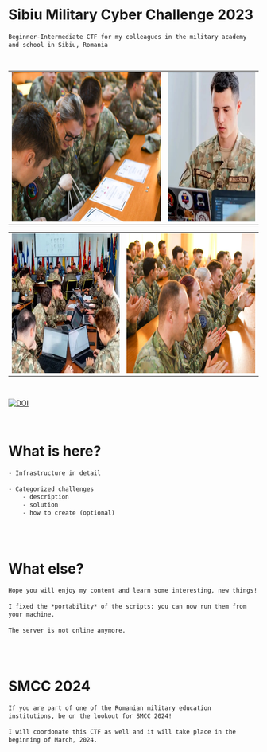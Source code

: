 # Sibiu Military Cyber Challenge 2023
```
Beginner-Intermediate CTF for my colleagues in the military academy and school in Sibiu, Romania
```

<br>

<table border="0">
  <tr>
    <td><img src="Images/1.png" alt="1" height="300"/></td>
    <td><img src="Images/2.png" alt="2" height="300"/></td>
  </tr>
</table>
<table border="0">
  <tr>
    <td><img src="Images/3.png" alt="3" height="280"/></td>
    <td><img src="Images/4.png" alt="4" height="280"/></td>
  </tr>
</table>

<br>

[![DOI](https://zenodo.org/badge/579676201.svg)](https://zenodo.org/badge/latestdoi/579676201)

<br>

# What is here?
```
- Infrastructure in detail

- Categorized challenges
    - description
    - solution
    - how to create (optional)  
```

<br><br>

# What else?
```
Hope you will enjoy my content and learn some interesting, new things!

I fixed the *portability* of the scripts: you can now run them from your machine.

The server is not online anymore.
```

<br><br>

# SMCC 2024
```
If you are part of one of the Romanian military education institutions, be on the lookout for SMCC 2024!

I will coordonate this CTF as well and it will take place in the beginning of March, 2024.
```
